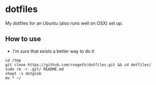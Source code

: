 # dotfiles
My dotfiles for an Ubuntu (also runs well on OSX) set up.

## How to use
* I'm sure that exists a better way to do it

```
cd /tmp
git clone https://github.com/rougeth/dotfiles.git && cd dotfiles/
sudo rm -r .git/ README.md
shopt -s dotglob
mv * ~/
```
